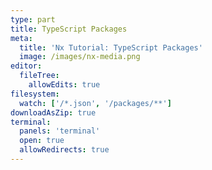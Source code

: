 ```yaml
---
type: part
title: TypeScript Packages
meta:
  title: 'Nx Tutorial: TypeScript Packages'
  image: /images/nx-media.png
editor:
  fileTree:
    allowEdits: true
filesystem:
  watch: ['/*.json', '/packages/**']
downloadAsZip: true
terminal:
  panels: 'terminal'
  open: true
  allowRedirects: true
---
```

